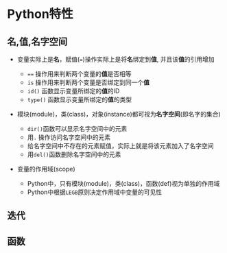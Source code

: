 # Python特性

## 名,值,名字空间

- 变量实际上是**名**，赋值(`=`)操作实际上是将**名**绑定到**值**, 并且该**值**的引用增加
	+ `==` 操作用来判断两个变量的**值**是否相等
	+ `is` 操作用来判断两个变量是否绑定到同一个**值**
	+ `id()` 函数显示变量所绑定的**值**的ID
	+ `type()` 函数显示变量所绑定的**值**的类型

- 模块(module)，类(class)，对象(instance)都可视为**名字空间**(即名字的集合)
	+ `dir()`函数可以显示名字空间中的元素
	+ 用`.` 操作访问名字空间中的元素
	+ 给名字空间中不存在的元素赋值，实际上就是将该元素加入了名字空间
	+ 用`del()`函数删除名字空间中的元素

- 变量的作用域(scope)
	+ Python中，只有模块(module)，类(class)，函数(def)视为单独的作用域
	+ Python中根据`LEGB`原则决定作用域中变量的可见性

## 迭代

## 函数



